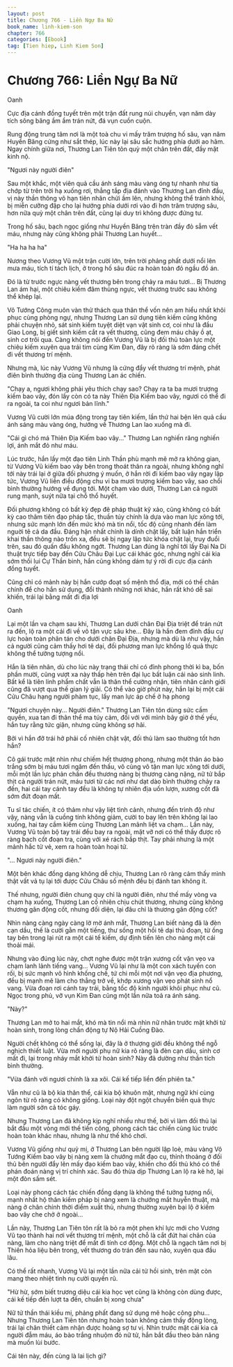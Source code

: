 ```yaml
---
layout: post
title: Chương 766 - Liền Ngự Ba Nữ
book_name: linh-kiem-son
chapter: 766
categories: [Ebook]
tag: [Tien hiep, Linh Kiem Son]
---
```


# Chương 766: Liền Ngự Ba Nữ

Oanh

Cực địa cánh đồng tuyết trên một trận đất rung núi chuyển, vạn năm dày tích sông băng ầm ầm trán nứt, đá vụn cuồn cuộn.

Rung động trung tâm nơi là một toà chu vi mấy trăm trượng hố sâu, vạn năm Huyền Băng cứng như sắt thép, lúc này lại sâu sắc hướng phía dưới ao hãm. Ngay chính giữa nơi, Thương Lan Tiên tôn quỳ một chân trên đất, đầy mặt kinh nộ.

"Ngươi này người điên"

Sau một khắc, một viên quả cầu ánh sáng màu vàng óng tự nhanh như tia chớp từ trên trời hạ xuống rơi, thẳng tắp địa đánh vào Thương Lan đỉnh đầu, vị này thần thông vô hạn tiên nhân chửi ầm lên, nhưng không thể tránh khỏi, bị miễn cưỡng đập cho lại hướng phía dưới rơi vào đi hơn trăm trượng sâu, hơn nữa quỳ một chân trên đất, cũng lại duy trì không được đứng tư.

Trong hố sâu, bạch ngọc giống như Huyền Băng trên tràn đầy đỏ sẫm vết máu, nhưng này cũng không phải Thương Lan huyết...

"Ha ha ha ha"

Nương theo Vương Vũ một trận cười lớn, trên trời phảng phất dưới nổi lên mưa máu, tích tí tách lịch, ở trong hố sâu đúc ra hoàn toàn đỏ ngầu đồ án.

Đó là từ trước ngực nàng vết thương bên trong chảy ra máu tươi... Bị Thương Lan ám hại, một chiêu kiếm đâm thủng ngực, vết thương trước sau không thể khép lại.

Vô Tướng Công muôn vàn thử thách qua thân thể vốn nên am hiểu nhất khôi phục cùng phòng ngự, nhưng Thương Lan sử dụng tiên kiếm cũng không phải chuyện nhỏ, sát sinh kiếm tuyệt diệt vạn vật sinh cơ, coi như là đầu Giao Long, bị giết sinh kiếm cắt ra vết thương, cũng đem máu chảy ồ ạt, sinh cơ trôi qua. Càng không nói đến Vương Vũ là bị đối thủ toàn lực một chiêu kiếm xuyên qua trái tim cùng Kim Đan, đây rõ ràng là sớm đáng chết đi vết thương trí mệnh.

Nhưng mà, lúc này Vương Vũ nhưng là cứng đẩy vết thương trí mệnh, phát điên bình thường địa cùng Thương Lan ác chiến.

"Chạy a, ngươi không phải yêu thích chạy sao? Chạy ra ta ba mươi trượng kiếm bao vây, đón lấy còn có ta này Thiên Địa Kiếm bao vây, ngươi có thể đi ra ngoài, ta coi như ngươi bản lĩnh."

Vương Vũ cười lớn múa động trong tay tiên kiếm, lần thứ hai bện lên quả cầu ánh sáng màu vàng óng, hướng về Thương Lan lao xuống mà đi.

"Cái gì chó má Thiên Địa Kiếm bao vây..." Thương Lan nghiến răng nghiến lợi, ánh mắt đỏ như máu.

Lúc trước, hắn lấy một đạo tiên Linh Thần phù mạnh mẽ mở ra không gian, từ Vương Vũ kiếm bao vây bên trong thoát thân ra ngoài, nhưng không nghĩ tới này trái lại ở giữa đối phương ý muốn, ở hắn rời đi kiếm bao vây ngay lập tức, Vương Vũ liền điều động chu vi ba mươi trượng kiếm bao vây, sao chổi bình thường hướng về đụng tới. Một chạm vào dưới, Thương Lan cả người rung mạnh, suýt nữa tại chỗ thổ huyết.

Đối phương không có bất kỳ đẹp đẽ pháp thuật kỹ xảo, cũng không có bất kỳ cao thâm tiên đạo pháp tắc, thuần túy chính là dựa vào man lực xông tới, nhưng sức mạnh lớn đến mức khó mà tin nổi, tốc độ cũng nhanh đến làm nguời tê cả da đầu. Đáng hận nhất chính là dính chặt lấy, bất luận hắn triển khai thần thông nào trốn xa, đều sẽ bị ngay lập tức khóa chặt lại, truy đuổi trên, sau đó quấn đấu không ngớt. Thương Lan đúng là nghĩ tới lấy Đại Na Di thuật trực tiếp bay đến Cửu Châu Đại Lục cái khác góc, nhưng nghĩ cái kia sớm thối lui Cự Thần binh, hắn cũng không dám tự ý rời đi cực địa cánh đồng tuyết.

Cũng chỉ có mảnh này bị hắn cướp đoạt số mệnh thổ địa, mới có thể chân chính để cho hắn sử dụng, đổi thành những nơi khác, hắn rất khó dễ sai khiến, trái lại bằng mất đi địa lợi

Oanh

Lại một lần va chạm sau khi, Thương Lan dưới chân Đại Địa triệt để trán nứt ra đến, lộ ra một cái đi về vô tận vực sâu khe... Đây là hắn đem đỉnh đầu cự lực hoàn toàn phân tán cho dưới chân Đại Địa, nhưng mà dù là như vậy, hắn cả người cũng cảm thấy hơi tê dại, đối phương man lực khổng lồ quả thực không thể tưởng tượng nổi.

Hắn là tiên nhân, dù cho lúc này trạng thái chỉ có đỉnh phong thời kì ba, bốn phần mười, cũng vượt xa này thấp hèn trên đại lục bất luận cái nào sinh linh. Bất kể là tiên linh phẩm chất vẫn là thân thể cường nhận, tiên nhân cảnh giới cũng đã vượt qua thế gian lý giải. Có thể vào giờ phút này, hắn lại bị một cái Cửu Châu hạng người phàm tục, lấy man lực áp chế ở hạ phong

"Ngươi chuyện này... Người điên." Thương Lan Tiên tôn dùng sức cầm quyền, xua tan đi thân thể ma túy cảm, đối với với mình bây giờ ở thế yếu, hắn tuy rằng tức giận, nhưng cũng không sợ hãi.

Bởi vì hắn đỡ trái hở phải cố nhiên chật vật, đối thủ làm sao thường tốt hơn hắn?

Cô gái trước mặt nhìn như chiếm hết thượng phong, nhưng một thân áo bào trắng sớm bị máu tươi ngâm đến thấu, vô cùng vô tận man lực xông tới dưới, mỗi một lần lực phản chấn đều thương nàng bị thương càng nặng, nữ tử bắp thịt cả người trán nứt, máu tươi từ các nơi như dạt dào bình thường chảy ra đến, hai cái tay cánh tay đều là không tự nhiên địa uốn lượn, xương cốt đã sớm đứt đoạn mất.

Tu sĩ tác chiến, ít có thảm như vậy liệt tình cảnh, nhưng đến trình độ như vậy, nàng vẫn là cuồng tính không giảm, cười to bay lên trên không lại lao xuống, hai tay cầm kiếm cùng Thương Lan mãnh liệt va chạm... Lần này, Vương Vũ toàn bộ tay trái đều bay ra ngoài, mặt vỡ nơi có thể thấy được rõ ràng bạch cốt đoạn tra, cùng với xé rách bắp thịt. Tay phải nhưng là một mảnh hắc tử vẻ, xem ra hoàn toàn hoại tử.

"... Ngươi này người điên."

Một bên khác đồng dạng không dễ chịu, Thương Lan rõ ràng cảm thấy mình thật vất vả tụ lại tới được Cửu Châu số mệnh đều bị đánh tan không ít.

Thế nhưng, người điên chung quy chỉ là người điên, như thế mấy vòng va chạm hạ xuống, Thương Lan cố nhiên chịu chút thương, nhưng cũng không thương gân động cốt, nhưng đối diện, lại đâu chỉ là thương gân động cốt?

Nhìn nàng càng ngày càng lờ mờ ánh mắt, Thương Lan biết nàng đã là đèn cạn dầu, thế là cười gằn một tiếng, thư sống một hồi tê dại thủ đoạn, từ ống tay bên trong lại rút ra một cái tế kiếm, dự định tiến lên cho nàng một cái thoải mái.

Nhưng vào đúng lúc này, chợt nghe được một trận xương cốt vặn vẹo va chạm lanh lảnh tiếng vang... Vương Vũ lại như là một con xách tuyến con rối, bị sức mạnh vô hình khống chế, tứ chi mỗi một nơi vặn vẹo địa phương, đều bị mạnh mẽ làm cho thẳng trở về, khớp xương vặn vẹo phát sinh nổ vang. Vừa đoạn rơi cánh tay trái, bằng tốc độ kinh người khôi phục như cũ. Ngọc trong phủ, vỡ vụn Kim Đan cũng một lần nữa toả ra ánh sáng.

"Này?"

Thương Lan mở to hai mắt, khó mà tin nổi mà nhìn nữ nhân trước mặt khởi tử hoàn sinh, trong lòng chấn động tự Nộ Hải Cuồng Đào.

Người chết không có thể sống lại, đây là ở thượng giới đều không thể ngỗ nghịch thiết luật. Vừa mới người phụ nữ kia rõ ràng là đèn cạn dầu, sinh cơ mất đi, lại trong nháy mắt khởi tử hoàn sinh? Này đã dường như thần tích bình thường.

"Vừa đánh với ngươi chính là xa xôi. Cái kế tiếp liền đến phiên ta."

Vẫn như cũ là bộ kia thân thể, cái kia bộ khuôn mặt, nhưng ngữ khí cùng ngôn từ rõ ràng có không giống. Loại này đột ngột chuyển biến quả thực làm người sởn cả tóc gáy.

Nhưng Thương Lan đã không kịp nghĩ nhiều như thế, bởi vì làm đối thủ lại bắt đầu một vòng mới thế tiến công, phong cách tác chiến cùng lúc trước hoàn toàn khác nhau, nhưng là như thế khó chơi.

Vương Vũ giống như quỷ mị, ở Thương Lan bên người lập loè, màu vàng Vô Tướng Kiếm bao vây bị nàng xem là chướng mắt đạo cụ, thỉnh thoảng ở đối thủ bên người đẩy lên mấy đạo kiếm bao vây, khiến cho đối thủ khó có thể phán đoán nàng vị trí chính xác. Sau đó thừa dịp Thương Lan lộ ra kẽ hở, lại một đòn sấm sét.

Loại này phong cách tác chiến đồng dạng là không thể tưởng tượng nổi, mạnh nhất hộ thân kiếm pháp bị nàng xem là chướng mắt huyễn thuật, mà nàng ở chân chính thời điểm xuất thủ, nhưng thường xuyên bại lộ ở kiếm bao vây che chở ở ngoài...

Lần này, Thương Lan Tiên tôn rất là bỏ ra một phen khí lực mới cho Vương Vũ tạo thành hai nơi vết thương trí mệnh, một chỗ là cắt đứt hai chân của nàng, làm cho nàng triệt để mất đi tính cơ động. Một chỗ là ngạch tâm nơi bị Thiên hỏa liệu bên trong, vết thương do trán đến sau não, xuyên qua đầu lâu.

Có thể rất nhanh, Vương Vũ lại một lần nữa cải tử hồi sinh, trên mặt còn mang theo nhiệt tình nụ cười quyến rũ.

"Hừ hừ, sớm biết trương diệu cái kia học vẹt cũng là không còn dùng được, cái kế tiếp đến lượt ta đến, chuẩn bị xong chưa"

Nữ tử thần thái kiều mị, phảng phất đang sử dụng mê hoặc công phu... Nhưng Thương Lan Tiên tôn nhưng hoàn toàn không cảm thấy động lòng, trái lại chân thiết cảm nhận được hoảng sợ tư vị. Nhìn trước mặt cái kia cả người đẫm máu, áo bào trắng nhuộm đỏ nữ tử, hắn bắt đầu theo bản năng mà muốn lùi bước.

Cái tên này, đến cùng là lai lịch gì?